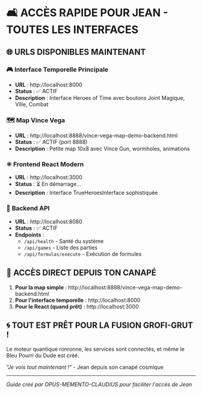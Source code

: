 # 🛋️ ACCÈS RAPIDE POUR JEAN - TOUTES LES INTERFACES

## 🌐 **URLS DISPONIBLES MAINTENANT**

### 🎮 **Interface Temporelle Principale**
- **URL** : http://localhost:8000
- **Status** : ✅ ACTIF
- **Description** : Interface Heroes of Time avec boutons Joint Magique, Ville, Combat

### 🗺️ **Map Vince Vega**
- **URL** : http://localhost:8888/vince-vega-map-demo-backend.html
- **Status** : ✅ ACTIF (port 8888)
- **Description** : Petite map 10x8 avec Vince Gun, wormholes, animations

### ⚛️ **Frontend React Modern**
- **URL** : http://localhost:3000
- **Status** : ⏳ En démarrage...
- **Description** : Interface TrueHeroesInterface sophistiquée

### 🔧 **Backend API**
- **URL** : http://localhost:8080
- **Status** : ✅ ACTIF
- **Endpoints** :
  - `/api/health` - Santé du système
  - `/api/games` - Liste des parties
  - `/api/formulas/execute` - Exécution de formules

## 🚀 **ACCÈS DIRECT DEPUIS TON CANAPÉ**

1. **Pour la map simple** : http://localhost:8888/vince-vega-map-demo-backend.html
2. **Pour l'interface temporelle** : http://localhost:8000
3. **Pour le React (quand prêt)** : http://localhost:3000

## 🌀 **TOUT EST PRÊT POUR LA FUSION GROFI-GRUT !**

Le moteur quantique ronronne, les services sont connectés, et même le Bleu Pourri du Dude est créé.

*"Je vois tout maintenant !"* - Jean depuis son canapé cosmique

---
*Guide créé par OPUS-MEMENTO-CLAUDIUS pour faciliter l'accès de Jean* 